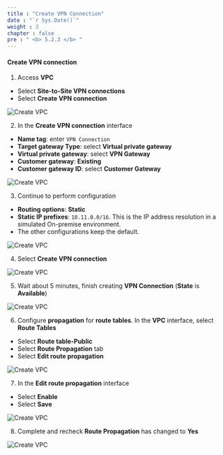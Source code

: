 ```yaml
---
title : "Create VPN Connection"
date : "`r Sys.Date()`"
weight : 3
chapter : false
pre : " <b> 5.2.3 </b> "
---
```


#### Create VPN connection

1. Access **VPC**

- Select **Site-to-Site VPN connections**
- Select **Create VPN connection**

![Create VPC](/images/6-VPNSitetoSite/6.3-vpnconnect/0001-vpnconnect.png?featherlight=false&width=90pc)

2. In the **Create VPN connection** interface

- **Name tag**: enter `VPN Connection`
- **Target gateway Type**: select **Virtual private gateway**
- **Virtual private gateway**: select **VPN Gateway**
- **Customer gateway**: **Existing**
- **Customer gateway ID**: select **Customer Gateway**

![Create VPC](/images/6-VPNSitetoSite/6.3-vpnconnect/0002-vpnconnect.png?featherlight=false&width=90pc)

3. Continue to perform configuration

- **Routing options**: **Static**
- **Static IP prefixes**: `10.11.0.0/16`. This is the IP address resolution in a simulated On-premise environment.
- The other configurations keep the default.

![Create VPC](/images/6-VPNSitetoSite/6.3-vpnconnect/0003-vpnconnect.png?featherlight=false&width=90pc)

4. Select **Create VPN connection**

![Create VPC](/images/6-VPNSitetoSite/6.3-vpnconnect/0004-vpnconnect.png?featherlight=false&width=90pc)

5. Wait about 5 minutes, finish creating **VPN Connection** (**State** is **Available**)


![Create VPC](/images/6-VPNSitetoSite/6.3-vpnconnect/0005-vpnconnect.png?featherlight=false&width=90pc)

6. Configure **propagation** for **route tables**. In the **VPC** interface, select **Route Tables**
- Select **Route table-Public**
- Select **Route Propagation** tab
- Select **Edit route propagation**

![Create VPC](/images/6-VPNSitetoSite/6.3-vpnconnect/0006-vpnconnect.png?featherlight=false&width=90pc)

7. In the **Edit route propagation** interface

- Select **Enable**
- Select **Save**

![Create VPC](/images/6-VPNSitetoSite/6.3-vpnconnect/0007-vpnconnect.png?featherlight=false&width=90pc)

8. Complete and recheck **Route Propagation** has changed to **Yes**

![Create VPC](/images/6-VPNSitetoSite/6.3-vpnconnect/0008-vpnconnect.png?featherlight=false&width=90pc)